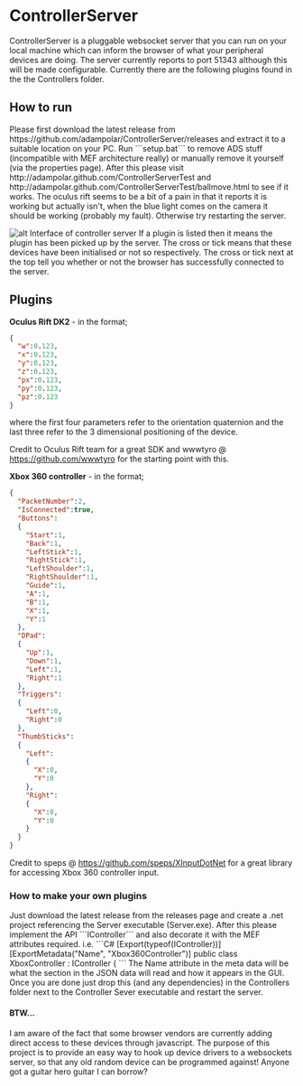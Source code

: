<h1>ControllerServer</h1>
ControllerServer is a pluggable websocket server that you can run on your local machine which can inform the browser of what your peripheral devices are doing. The server currently reports to port 51343 although this will be made configurable.
Currently there are the following plugins found in the the Controllers folder. 

<h2>How to run </h2>
Please first download the latest release from https://github.com/adampolar/ControllerServer/releases and extract it to a suitable location on your PC. Run ```setup.bat``` to remove ADS stuff (incompatible with MEF architecture really) or manually remove it yourself (via the properties page). After this please visit http://adampolar.github.com/ControllerServerTest and http://adampolar.github.com/ControllerServerTest/ballmove.html to see if it works. The oculus rift seems to be a bit of a pain in that it reports it is working but actually isn't, when the blue light comes on the camera it should be working (probably my fault). Otherwise try restarting the server.

![alt Interface of controller server](https://raw.github.com/adampolar/ControllerServer/master/gui.png)
If a plugin is listed then it means the plugin has been picked up by the server. The cross or tick means that these devices have been initialised or not so respectively. The cross or tick next at the top tell you whether or not the browser has successfully connected to the server. 
<h2>Plugins</h2>

<b>Oculus Rift DK2</b> - in the format;

```JSON
{
  "w":0.123,
  "x":0.123,
  "y":0.123,
  "z":0.123,
  "px":0.123,
  "py":0.123,
  "pz":0.123
}
```
where the first four parameters refer to the orientation quaternion and the last three refer to the 3 dimensional positioning of the device.

Credit to Oculus Rift team for a great SDK and wwwtyro @ https://github.com/wwwtyro for the starting point with this.

<b>Xbox 360 controller</b> - in the format; 
```JSON
{
  "PacketNumber":2,
  "IsConnected":true,
  "Buttons":
  {
    "Start":1,
    "Back":1,
    "LeftStick":1,
    "RightStick":1,
    "LeftShoulder":1,
    "RightShoulder":1,
    "Guide":1,
    "A":1,
    "B":1,
    "X":1,
    "Y":1
  },
  "DPad":
  {
    "Up":1,
    "Down":1,
    "Left":1,
    "Right":1
  },
  "Triggers":
  {
    "Left":0,
    "Right":0
  },
  "ThumbSticks":
  {
    "Left":
    {
      "X":0,
      "Y":0
    },
    "Right":
    {
      "X":0,
      "Y":0
    }
  }
}
```
Credit to speps @ https://github.com/speps/XInputDotNet for a great library for accessing Xbox 360 controller input. 

<h3>How to make your own plugins</h3>
Just download the latest release from the releases page and create a .net project referencing the Server executable (Server.exe). After this please implement the API  ```IController``` and also decorate it with the MEF attributes required. i.e.
```C#
    [Export(typeof(IController))]
    [ExportMetadata("Name", "Xbox360Controller")]
    public class XboxController : IController
    {
```
The Name attribute in the meta data will be what the section in the JSON data will read and how it appears in the GUI.
Once you are done just drop this (and any dependencies) in the Controllers folder next to the Controller Sever executable and restart the server.
<h4>BTW...</h4>
I am aware of the fact that some browser vendors are currently adding direct access to these devices through javascript. The purpose of this project is to provide an easy way to hook up device drivers to a websockets server, so that any old random device can be programmed against! Anyone got a guitar hero guitar I can borrow?
